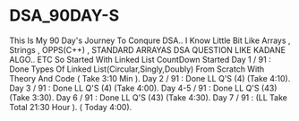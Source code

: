 # DSA_90DAY-S
This Is My 90 Day's Journey To Conqure DSA..
I Know Little Bit Like Arrays , Strings , OPPS(C++) , STANDARD ARRAYAS DSA QUESTION LIKE KADANE ALGO.. ETC 
So Started With Linked List 
CountDown Started 
Day 1 / 91 : Done Types Of Linked List(Circular,Singly,Doubly) From Scratch With Theory And Code ( Take 3:10 Min ).
Day 2 / 91 : Done LL Q'S (4) (Take 4:10). 
Day 3 / 91 : Done LL Q'S (4) (Take 4:00). 
Day 4-5 / 91 : Done LL Q'S (43) (Take 3:30).
Day 6 / 91 : Done LL Q'S (43) (Take 4:30).
Day 7 / 91 : (LL Take Total 21:30 Hour ). ( Today 4:00).
